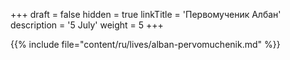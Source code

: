 +++
draft = false
hidden = true
linkTitle = 'Первомученик Албан'
description = '5 July'
weight = 5
+++

{{% include file="content/ru/lives/alban-pervomuchenik.md" %}}
